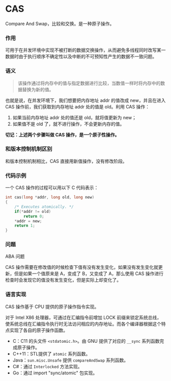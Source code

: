 # CAS

Compare And Swap，比较和交换。是一种原子操作。


### 作用

可用于在并发环境中实现不被打断的数据交换操作，从而避免多线程同时改写某一数据时由于执行顺序不确定性以及中断的不可预知性产生的数据不一致问题。


### 语义

> 该操作通过将内存中的值与指定数据进行比较，当数值一样时将内存中的数据替换为新的值。

也就是说，在并发环境下，我们想要把内存地址 addr 的值改成 new，并且在进入 CAS 操作前，我们获取到内存地址 addr 处的值是 old。利用 CAS 操作：

1. 如果当前内存地址 addr 处的值还是 old，就将值更新为 new；
2. 如果值不是 old 了，就不进行操作，不会更新内存的值。

**切记：上述两个步骤叫做 CAS 操作，是一个原子性操作。**


### 和版本控制机制区别

和版本控制机制相比，CAS 直接用新值操作，没有修改阶段。


### 代码示例

一个 CAS 操作的过程可以用以下 C 代码表示：

```c
int cas(long *addr, long old, long new)
{
    /* Executes atomically. */
    if(*addr != old)
        return 0;
    *addr = new;
    return 1;
}
```


### 问题

ABA 问题

CAS 操作需要在修改值的时候检查下值有没有发生变化，如果没有发生变化就更新，但是如果一个值原来是 A，变成了 B，又变成了 A，那么使用 CAS 操作进行检查时会发现它的值没有发生变化，但是实际上却变化了。


### 语言实现

CAS 操作基于 CPU 提供的原子操作指令实现。

对于 Intel X86 处理器，可通过在汇编指令前增加 LOCK 前缀来锁定系统总线，使系统总线在汇编指令执行时无法访问相应的内存地址。而各个编译器根据这个特点实现了各自的原子操作函数。

- C：C11 的头文件 `<stdatomic.h>`。由 GNU 提供了对应的 `__sync` 系列函数完成原子操作。
- C++11：STL提供了 `atomic` 系列函数。
- Java：`sun.misc.Unsafe` 提供 `compareAndSwap` 系列函数。
- C#：通过 `Interlocked` 方法实现。
- Go：通过 import "sync/atomic" 包实现。

